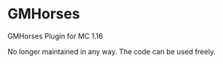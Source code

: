 # GMHorses
GMHorses Plugin for MC 1.16

No longer maintained in any way. The code can be used freely.
